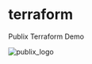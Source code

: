 # terraform
Publix Terraform Demo

![publix_logo](https://github.com/jevonwill/terraform/assets/49537758/d38b68cd-ffbe-49d6-a320-8c72916bd4df)
